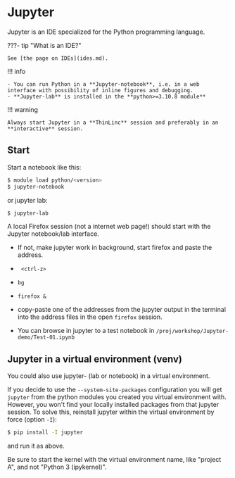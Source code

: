 # Jupyter

Jupyter is an IDE specialized for the Python programming language.

???- tip "What is an IDE?"

    See [the page on IDEs](ides.md).

!!! info

    - You can run Python in a **Jupyter-notebook**, i.e. in a web interface with possibility of inline figures and debugging.
    - **Jupyter-lab** is installed in the **python>=3.10.8 module**

!!! warning

    Always start Jupyter in a **ThinLinc** session and preferably in an **interactive** session.

## Start

Start a notebook like this:

```bash
$ module load python/<version>
$ jupyter-notebook
```
or jupyter lab:

``` bash
$ jupyter-lab
```

A local Firefox session (not a internet web page!) should start with the Jupyter notebook/lab interface. 
- If not, make jupyter work in background, start firefox and paste the address.
- `` <ctrl-z>``
- ``bg``
- ``firefox &``
- copy-paste one of the addresses from the jupyter output in the terminal into the address files in the open ``firefox`` session.

- You can browse in jupyter to a test notebook in ``/proj/workshop/Jupyter-demo/Test-01.ipynb``

## Jupyter in a virtual environment (venv)

You could also use jupyter- (lab or notebook) in a virtual environment.

If you decide to use the ``--system-site-packages`` configuration you will get ``jupyter`` from the python modules you created you virtual environment with.
However, you won't find your locally installed packages from that jupyter session. To solve this, reinstall jupyter within the virtual environment by force (option ``-I``):

```bash
$ pip install -I jupyter
```
and run it as above.

Be sure to start the kernel with the virtual environment name, like "project A", and not "Python 3 (ipykernel)".
      
